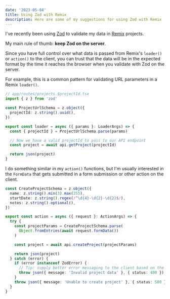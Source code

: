 ```yaml
---
date: '2023-05-04'
title: Using Zod with Remix
description: Here are some of my suggestions for using Zod with Remix
---
```


I've recently been using [Zod][] to validate my data in [Remix][] projects.

My main rule of thumb: **keep Zod on the server**.

Since you have full control over what data is passed from Remix's `loader()` or `action()` to the client, you can trust that the data will be in the expected format by the time it reaches the browser when you validate with Zod on the server.

For example, this is a common pattern for validating URL parameters in a Remix `loader()`.

```ts
// app/routes/projects.$projectId.tsx
import { z } from 'zod'

const ProjectUrlSchema = z.object({
  projectId: z.string().uuid(),
})

export const loader = async ({ params }: LoaderArgs) => {
  const { projectId } = ProjectUrlSchema.parse(params)

  // Now we have a valid projectId to pass to our API endpoint
  const project = await api.getProject(projectId)

  return json(project)
}
```

I do something similar in my `action()` functions, but I'm usually interested in the `FormData` that gets submitted in a form submission or other action on the client.

```ts
const CreateProjectSchema = z.object({
  name: z.string().min(3).max(255),
  startDate: z.string().regex(/^\d{4}-\d{2}-\d{2}$/),
  notes: z.string().optional(),
})

export const action = async ({ request }: ActionArgs) => {
  try {
    const projectParams = CreateProjectSchema.parse(
      Object.fromEntries(await request.formData())
    )

    const project = await api.createProject(projectParams)

    return json(project)
  } catch (error) {
    if (error instanceof ZodError) {
      // Tip: supply better error messaging to the client based on the ZodError
      throw json({ message: 'Invalid project data' }, { status: 400 })
    }
    throw json({ message: 'Unable to create project' }, { status: 500 })
  }
}
```

[zod]: https://github.com/colinhacks/zod
[remix]: https://remix.run/
